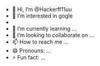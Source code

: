 - 👋 Hi, I’m @Hackerff11uu
- 👀 I’m interested in gogle
- 
- 🌱 I’m currently learning ...
- 💞️ I’m looking to collaborate on ...
- 📫 How to reach me ...
- 😄 Pronouns: ...
- ⚡ Fun fact: ...

<!---
Hackerff11uu/Hackerff11uu is a ✨ special ✨ repository because its `README.md` (this file) appears on your GitHub profile.
You can click the Preview link to take a look at your changes.
--->
